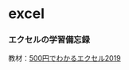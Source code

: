 # excel

### エクセルの学習備忘録

教材：[500円でわかるエクセル2019](https://one-publishing.co.jp/books/9784651200118/)


